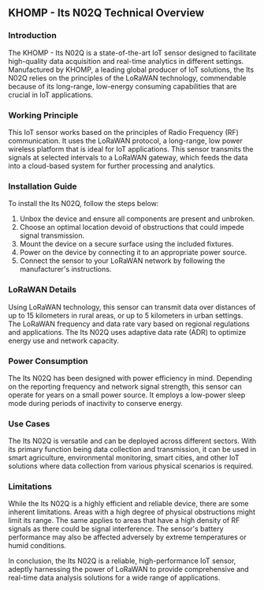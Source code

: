 ## KHOMP - Its N02Q Technical Overview

### Introduction

The KHOMP - Its N02Q is a state-of-the-art IoT sensor designed to facilitate high-quality data acquisition and real-time analytics in different settings. Manufactured by KHOMP, a leading global producer of IoT solutions, the Its N02Q relies on the principles of the LoRaWAN technology, commendable because of its long-range, low-energy consuming capabilities that are crucial in IoT applications.

### Working Principle

This IoT sensor works based on the principles of Radio Frequency (RF) communication. It uses the LoRaWAN protocol, a long-range, low power wireless platform that is ideal for IoT applications. This sensor transmits the signals at selected intervals to a LoRaWAN gateway, which feeds the data into a cloud-based system for further processing and analytics.

### Installation Guide

To install the Its N02Q, follow the steps below:

1. Unbox the device and ensure all components are present and unbroken.
2. Choose an optimal location devoid of obstructions that could impede signal transmission.
3. Mount the device on a secure surface using the included fixtures.
4. Power on the device by connecting it to an appropriate power source.
5. Connect the sensor to your LoRaWAN network by following the manufacturer's instructions.

### LoRaWAN Details

Using LoRaWAN technology, this sensor can transmit data over distances of up to 15 kilometers in rural areas, or up to 5 kilometers in urban settings. The LoRaWAN frequency and data rate vary based on regional regulations and applications. The Its N02Q uses adaptive data rate (ADR) to optimize energy use and network capacity.

### Power Consumption

The Its N02Q has been designed with power efficiency in mind. Depending on the reporting frequency and network signal strength, this sensor can operate for years on a small power source. It employs a low-power sleep mode during periods of inactivity to conserve energy.

### Use Cases

The Its N02Q is versatile and can be deployed across different sectors. With its primary function being data collection and transmission, it can be used in smart agriculture, environmental monitoring, smart cities, and other IoT solutions where data collection from various physical scenarios is required.

### Limitations

While the Its N02Q is a highly efficient and reliable device, there are some inherent limitations. Areas with a high degree of physical obstructions might limit its range. The same applies to areas that have a high density of RF signals as there could be signal interference. The sensor's battery performance may also be affected adversely by extreme temperatures or humid conditions.

In conclusion, the Its N02Q is a reliable, high-performance IoT sensor, adeptly harnessing the power of LoRaWAN to provide comprehensive and real-time data analysis solutions for a wide range of applications.